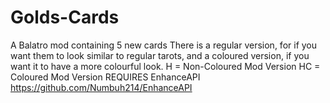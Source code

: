 # Golds-Cards
A Balatro mod containing 5 new cards
There is a regular version, for if you want them to look similar to regular tarots,
and a coloured version, if you want it to have a more colourful look.
H = Non-Coloured Mod Version HC = Coloured Mod Version
REQUIRES EnhanceAPI https://github.com/Numbuh214/EnhanceAPI
